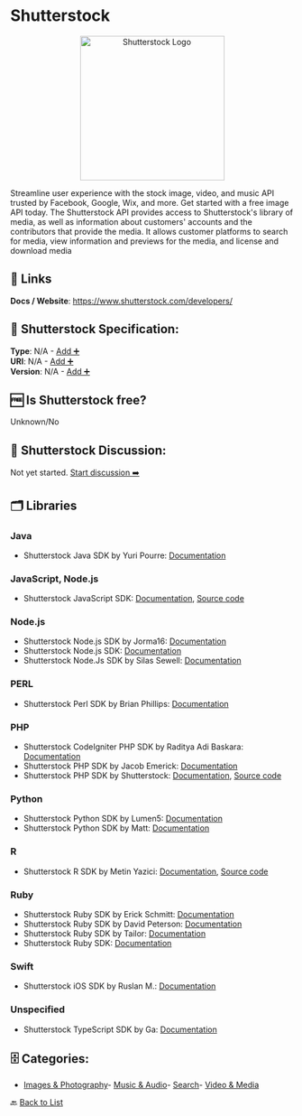 # Shutterstock
<p align="center">
    <img width="256" src="https://raw.githubusercontent.com/apis-list/apis-list/main/apis/shutterstock/logo_256x256.png" alt="Shutterstock Logo"/>
</p>
Streamline user experience with the stock image, video, and music API trusted by Facebook, Google, Wix, and more. Get started with a free image API today. The Shutterstock API provides access to Shutterstock's library of media, as well as information about customers' accounts and the contributors that provide the media. It allows customer platforms to search for media, view information and previews for the media, and license and download media

##  🔗 Links
**Docs / Website**: https://www.shutterstock.com/developers/

## 🧬 Shutterstock Specification:
**Type**: N/A - [Add ➕](https://github.com/apis-list/apis-list/edit/main/apis/shutterstock/shutterstock.yaml)  
**URI**: N/A - [Add ➕](https://github.com/apis-list/apis-list/edit/main/apis/shutterstock/shutterstock.yaml)  
**Version**: N/A - [Add ➕](https://github.com/apis-list/apis-list/edit/main/apis/shutterstock/shutterstock.yaml)

## 🆓 Is Shutterstock free?
 Unknown/No 

## 💬 Shutterstock Discussion:
Not yet started. [Start discussion ➡️](https://github.com/apis-list/apis-list/discussions/new)

## 🗂️ Libraries
### Java
- Shutterstock Java SDK by Yuri Pourre: [Documentation](https://github.com/yuripourre/shutterstock-java)
### JavaScript, Node.js
- Shutterstock JavaScript SDK: [Documentation](https://developers.shutterstock.com/documentation/javascript-sdk), [Source code](https://github.com/shutterstock/public-api-javascript-sdk)
### Node.js
- Shutterstock Node.js SDK by Jorma16: [Documentation](https://github.com/jorma16/shutter-api-client)
- Shutterstock Node.js SDK: [Documentation](https://github.com/shutterstock/node-shutterstock-api)
- Shutterstock Node.Js SDK by Silas Sewell: [Documentation](https://www.npmjs.com/package/shutterstock)
### PERL
- Shutterstock Perl SDK by Brian Phillips: [Documentation](http://search.cpan.org/~bphillips/WebService-Shutterstock/)
### PHP
- Shutterstock CodeIgniter PHP SDK by Raditya Adi Baskara: [Documentation](https://github.com/raditya-ab/CI-Shutterstock-library)
- Shutterstock PHP SDK by Jacob Emerick: [Documentation](https://github.com/jacobemerick/php-shutterstock-api)
- Shutterstock PHP SDK by Shutterstock: [Documentation](https://packagist.org/packages/shutterstock/api), [Source code](https://github.com/shutterstock/php-shutterstock-api)
### Python
- Shutterstock Python SDK by Lumen5: [Documentation](https://github.com/Lumen5/shutterstock-api)
- Shutterstock Python SDK by Matt: [Documentation](https://github.com/malero/python-shutterstock-api)
### R
- Shutterstock R SDK by Metin Yazici: [Documentation](https://github.com/strboul/shutterstock-r), [Source code](https://cran.r-project.org/web/packages/shutterstock/index.html)
### Ruby
- Shutterstock Ruby SDK by Erick Schmitt: [Documentation](https://github.com/ejschmitt/shutterstock)
- Shutterstock Ruby SDK by David Peterson: [Documentation](https://github.com/dippysan/shutterstock)
- Shutterstock Ruby SDK by Tailor: [Documentation](https://github.com/TailorBrands/shutterstock-ruby)
- Shutterstock Ruby SDK: [Documentation](https://github.com/shutterstock/ruby-shutterstock-api)
### Swift
- Shutterstock iOS SDK by Ruslan M.: [Documentation](https://github.com/ruslanmusagitov/shutterstock-ios)
### Unspecified
- Shutterstock TypeScript SDK by Ga: [Documentation](https://github.com/shvendala/shutterstock)


## 🗄️ Categories:
- [Images & Photography](https://github.com/apis-list/apis-list#images--photography-)- [Music & Audio](https://github.com/apis-list/apis-list#music--audio-)- [Search](https://github.com/apis-list/apis-list#search-)- [Video & Media](https://github.com/apis-list/apis-list#video--media-)

🔙  [Back to List](https://github.com/apis-list/apis-list)
